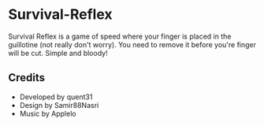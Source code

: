 # Survival-Reflex

Survival Reflex is a game of speed where your finger is placed in the guillotine (not really don't worry). You need to remove it before you're finger will be cut. Simple and bloody!

## Credits

- Developed by quent31
- Design by Samir88Nasri
- Music by Applelo
